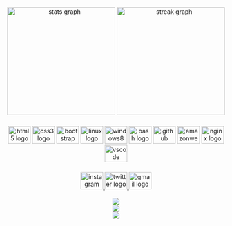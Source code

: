 <div align="center">
  <img src="https://github-readme-stats.vercel.app/api?username=odf-community&hide_title=false&hide_rank=false&show_icons=true&include_all_commits=true&count_private=true&disable_animations=false&theme=github_dark&locale=en&hide_border=true&order=1" height="250" alt="stats graph"  />
  <img src="https://streak-stats.demolab.com?user=odf-community&locale=en&mode=daily&theme=github_dark&hide_border=false&border_radius=5&order=3" height="250" alt="streak graph"  />
</div>

###

<div align="center">
  <img src="https://cdn.jsdelivr.net/gh/devicons/devicon/icons/html5/html5-original.svg" height="40" width="52" alt="html5 logo"  />
  <img src="https://cdn.jsdelivr.net/gh/devicons/devicon/icons/css3/css3-original.svg" height="40" width="52" alt="css3 logo"  />
  <img src="https://cdn.jsdelivr.net/gh/devicons/devicon/icons/bootstrap/bootstrap-original.svg" height="40" width="52" alt="bootstrap logo"  />
  <img src="https://cdn.jsdelivr.net/gh/devicons/devicon/icons/linux/linux-original.svg" height="40" width="52" alt="linux logo"  />
  <img src="https://cdn.jsdelivr.net/gh/devicons/devicon/icons/windows8/windows8-original.svg" height="40" width="52" alt="windows8 logo"  />
  <img src="https://cdn.jsdelivr.net/gh/devicons/devicon/icons/bash/bash-original.svg" height="40" width="52" alt="bash logo"  />
  <img src="https://cdn.jsdelivr.net/gh/devicons/devicon/icons/github/github-original.svg" height="40" width="52" alt="github logo"  />
  <img src="https://cdn.jsdelivr.net/gh/devicons/devicon/icons/amazonwebservices/amazonwebservices-original.svg" height="40" width="52" alt="amazonwebservices logo"  />
  <img src="https://cdn.jsdelivr.net/gh/devicons/devicon/icons/nginx/nginx-original.svg" height="40" width="52" alt="nginx logo"  />
  <img src="https://cdn.jsdelivr.net/gh/devicons/devicon/icons/vscode/vscode-original.svg" height="40" width="52" alt="vscode logo"  />
</div>

###

<div align="center">
  <a href="https://instagram.com/ODFSEC" target="_blank">
    <img src="https://raw.githubusercontent.com/maurodesouza/profile-readme-generator/master/src/assets/icons/social/instagram/default.svg" width="52" height="40" alt="instagram logo"  />
  </a>
  <a href="https://twitter.com/ODFSEC" target="_blank">
    <img src="https://raw.githubusercontent.com/maurodesouza/profile-readme-generator/master/src/assets/icons/social/twitter/default.svg" width="52" height="40" alt="twitter logo"  />
  </a>
  <a href="mailto:secops@odfsec.org" target="_blank">
    <img src="https://raw.githubusercontent.com/maurodesouza/profile-readme-generator/master/src/assets/icons/social/gmail/default.svg" width="52" height="40" alt="gmail logo"  />
  </a>
  
  <br>
  <br>
  
  <a href="https://odfsec.org">
    <img src="https://img.shields.io/website?down_color=%23FF0000&down_message=OFFLINE&label=ODFSEC%20Website%20Status&logo=webflow&logoColor=%23FF0000&style=for-the-badge&up_color=green&up_message=ONLINE&url=https%3A%2F%2Fwww.odfsec.org">
</a> 
<br>
<a href="https://github.com/odf-community/BlackBox/releases">
    <img src="https://img.shields.io/github/v/release/odf-community/BlackBox?display_name=release&label=BlackBox&logo=github&logoColor=%23FF0000&style=for-the-badge">
</a>
<br>
<a href="https://github.com/odf-community/ASADT/releases">
    <img src="https://img.shields.io/github/v/release/odf-community/ASADT?display_name=release&label=ASADT&logo=github&logoColor=%23FF0000&style=for-the-badge">
</a> 
</div>

###
